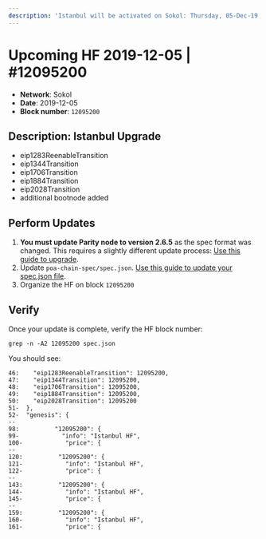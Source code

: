 ```yaml
---
description: 'Istanbul will be activated on Sokol: Thursday, 05-Dec-19 at ~ 11:00 UTC'
---
```


# Upcoming HF  2019-12-05 \| \#12095200

* **Network**: Sokol
* **Date**: 2019-12-05
* **Block number**: `12095200`

## Description: Istanbul Upgrade 

* eip1283ReenableTransition
* eip1344Transition
* eip1706Transition
* eip1884Transition
* eip2028Transition
* additional bootnode added

## Perform Updates

1. **You must update Parity node to version 2.6.5** as the spec format was changed. This requires a slightly different update process: [Use this guide to upgrade](https://forum.poa.network/t/update-sokol-to-parity-2-6-4/3134).
2. Update `poa-chain-spec/spec.json`. [Use this guide to update your spec.json file](sokol-spec.json-hard-fork-update.md).
3. Organize the HF on block `12095200`

## Verify 

Once your update is complete, verify the HF block number:

```text
grep -n -A2 12095200 spec.json
```

You should see:

```text
46:    "eip1283ReenableTransition": 12095200,
47:    "eip1344Transition": 12095200,
48:    "eip1706Transition": 12095200,
49:    "eip1884Transition": 12095200,
50:    "eip2028Transition": 12095200
51-  },
52-  "genesis": {
--
98:          "12095200": {
99-            "info": "Istanbul HF",
100-            "price": {
--
120:          "12095200": {
121-            "info": "Istanbul HF",
122-            "price": {
--
143:          "12095200": {
144-            "info": "Istanbul HF",
145-            "price": {
--
159:          "12095200": {
160-            "info": "Istanbul HF",
161-            "price": {
```




